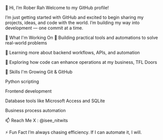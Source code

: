 👋 Hi, I’m Rober Rah
Welcome to my GitHub profile!

I’m just getting started with GitHub and excited to begin sharing my projects, ideas, and code with the world. I’m building my way into development — one commit at a time.

🚀 What I'm Working On
🔨 Building practical tools and automations to solve real-world problems

🧠 Learning more about backend workflows, APIs, and automation

💼 Exploring how code can enhance operations at my business, TFL Doors

🌱 Skills I'm Growing
Git & GitHub

Python scripting

Frontend development

Database tools like Microsoft Access and SQLite

Business process automation

📫 Reach Me
X : @isee_nitwits

⚡ Fun Fact
I’m always chasing efficiency. If I can automate it, I will.
